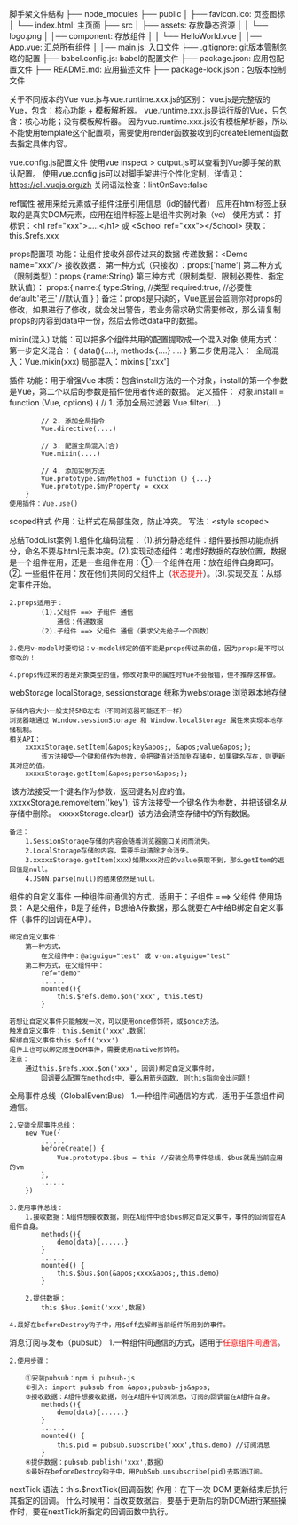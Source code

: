 ﻿脚手架文件结构
    ├── node_modules 
    ├── public
    │   ├── favicon.ico: 页签图标
    │   └── index.html: 主页面
    ├── src
    │   ├── assets: 存放静态资源
    │   │   └── logo.png
    │   │── component: 存放组件
    │   │   └── HelloWorld.vue
    │   │── App.vue: 汇总所有组件
    │   │── main.js: 入口文件
    ├── .gitignore: git版本管制忽略的配置
    ├── babel.config.js: babel的配置文件
    ├── package.json: 应用包配置文件 
    ├── README.md: 应用描述文件
    ├── package-lock.json：包版本控制文件

关于不同版本的Vue
    vue.js与vue.runtime.xxx.js的区别：
        vue.js是完整版的Vue，包含：核心功能 + 模板解析器。
        vue.runtime.xxx.js是运行版的Vue，只包含：核心功能；没有模板解析器。
    因为vue.runtime.xxx.js没有模板解析器，所以不能使用template这个配置项，需要使用render函数接收到的createElement函数去指定具体内容。

vue.config.js配置文件
    使用vue inspect > output.js可以查看到Vue脚手架的默认配置。
    使用vue.config.js可以对脚手架进行个性化定制，详情见：https://cli.vuejs.org/zh
    关闭语法检查：lintOnSave:false

ref属性
    被用来给元素或子组件注册引用信息（id的替代者）
    应用在html标签上获取的是真实DOM元素，应用在组件标签上是组件实例对象（vc）
    使用方式：
        打标识：&lt;h1 ref=&quot;xxx&quot;&gt;.....&lt;/h1&gt; 或 &lt;School ref=&quot;xxx&quot;&gt;&lt;/School&gt;
        获取：this.$refs.xxx

props配置项
    功能：让组件接收外部传过来的数据
    传递数据：&lt;Demo name=&quot;xxx&quot;/&gt;
    接收数据：
        第一种方式（只接收）：props:[&apos;name&apos;]
        第二种方式（限制类型）：props:{name:String}
        第三种方式（限制类型、限制必要性、指定默认值）：
    props:{
        name:{
        type:String, //类型
        required:true, //必要性 
        default:&apos;老王&apos; //默认值
        }
    }
    备注：props是只读的，Vue底层会监测你对props的修改，如果进行了修改，就会发出警告，若业务需求确实需要修改，那么请复制props的内容到data中一份，然后去修改data中的数据。

mixin(混入)
    功能：可以把多个组件共用的配置提取成一个混入对象
    使用方式：
        第一步定义混合：
            {
                data(){....},
                methods:{....}
                ....
            }
        第二步使用混入：
    ​        全局混入：Vue.mixin(xxx)​ 
            局部混入：mixins:[&apos;xxx&apos;]

插件
    功能：用于增强Vue
    本质：包含install方法的一个对象，install的第一个参数是Vue，第二个以后的参数是插件使用者传递的数据。
    定义插件：
        对象.install = function (Vue, options) {
            // 1. 添加全局过滤器
            Vue.filter(....)

            // 2. 添加全局指令
            Vue.directive(....)

            // 3. 配置全局混入(合)
            Vue.mixin(....)

            // 4. 添加实例方法
            Vue.prototype.$myMethod = function () {...}
            Vue.prototype.$myProperty = xxxx
        }
    使用插件：Vue.use()

scoped样式
    作用：让样式在局部生效，防止冲突。
    写法：&lt;style scoped&gt;

总结TodoList案例
    1.组件化编码流程：
        (1).拆分静态组件：组件要按照功能点拆分，命名不要与html元素冲突。
        ​(2).实现动态组件：考虑好数据的存放位置，数据是一个组件在用，还是一些组件在用：
            ​①.一个组件在用：放在组件自身即可。
            ②. 一些组件在用：放在他们共同的父组件上（<span style="color:red">状态提升</span>）。
        ​(3).实现交互：从绑定事件开始。

    2.props适用于：
            ​(1).父组件 ==> 子组件 通信
                通信：传递数据
            ​(2).子组件 ==> 父组件 通信（要求父先给子一个函数）

    3.使用v-model时要切记：v-model绑定的值不能是props传过来的值，因为props是不可以修改的！

    4.props传过来的若是对象类型的值，修改对象中的属性时Vue不会报错，但不推荐这样做。

webStorage
    localStorage, sessionstorage 统称为webstorage 浏览器本地存储

    存储内容大小一般支持5MB左右（不同浏览器可能还不一样）
    浏览器端通过 Window.sessionStorage 和 Window.localStorage 属性来实现本地存储机制。
    相关API：
        xxxxxStorage.setItem(&apos;key&apos;, &apos;value&apos;); 
            该方法接受一个键和值作为参数，会把键值对添加到存储中，如果键名存在，则更新其对应的值。
        xxxxxStorage.getItem(&apos;person&apos;);
​           该方法接受一个键名作为参数，返回键名对应的值。
        xxxxxStorage.removeItem(&apos;key&apos;);
​           该方法接受一个键名作为参数，并把该键名从存储中删除。
        xxxxxStorage.clear()
​           该方法会清空存储中的所有数据。

    备注：
        1.SessionStorage存储的内容会随着浏览器窗口关闭而消失。
        2.LocalStorage存储的内容，需要手动清除才会消失。
        3.xxxxxStorage.getItem(xxx)如果xxx对应的value获取不到，那么getItem的返回值是null。
        4.JSON.parse(null)的结果依然是null。

组件的自定义事件
    一种组件间通信的方式，适用于：子组件 ===> 父组件
    使用场景：
        A是父组件，B是子组件，B想给A传数据，那么就要在A中给B绑定自定义事件（事件的回调在A中）。

    绑定自定义事件：
        第一种方式，
            在父组件中：@atguigu="test" 或 v-on:atguigu="test"
        第二种方式，在父组件中：
            ref="demo"
            ......
            mounted(){
                this.$refs.demo.$on('xxx', this.test)
            }
    
    若想让自定义事件只能触发一次，可以使用once修饰符，或$once方法。
    触发自定义事件：this.$emit('xxx',数据)
    解绑自定义事件this.$off('xxx')
    组件上也可以绑定原生DOM事件，需要使用native修饰符。
    注意：
        通过this.$refs.xxx.$on('xxx', 回调)绑定自定义事件时，
            回调要么配置在methods中, 要么用箭头函数, 则this指向会出问题！

全局事件总线（GlobalEventBus）
    1.一种组件间通信的方式，适用于任意组件间通信。

    2.安装全局事件总线：
        new Vue({
            ......
            beforeCreate() {
                Vue.prototype.$bus = this //安装全局事件总线，$bus就是当前应用的vm
            },
            ......
        }) 

    3.使用事件总线：
        1.接收数据：A组件想接收数据，则在A组件中给$bus绑定自定义事件，事件的回调留在A组件自身。
            methods(){
                demo(data){......}
            }
            ......
            mounted() {
                this.$bus.$on(&apos;xxxx&apos;,this.demo)
            }
    
        2.提供数据：
            this.$bus.$emit('xxx',数据)

    4.最好在beforeDestroy钩子中，用$off去解绑当前组件所用到的事件。


消息订阅与发布（pubsub）
    1.一种组件间通信的方式，适用于<span style="color:red">任意组件间通信</span>。

    2.使用步骤：

        ①安装pubsub：npm i pubsub-js
        ②引入: import pubsub from &apos;pubsub-js&apos;
        ③接收数据：A组件想接收数据，则在A组件中订阅消息，订阅的回调留在A组件自身。
            methods(){
                demo(data){......}
            }
            ......
            mounted() {
                this.pid = pubsub.subscribe('xxx',this.demo) //订阅消息
            }
        ④提供数据：pubsub.publish('xxx',数据)
        ⑤最好在beforeDestroy钩子中，用PubSub.unsubscribe(pid)去取消订阅。


nextTick
    语法：this.$nextTick(回调函数)
    作用：在下一次 DOM 更新结束后执行其指定的回调。
    什么时候用：当改变数据后，要基于更新后的新DOM进行某些操作时，要在nextTick所指定的回调函数中执行。